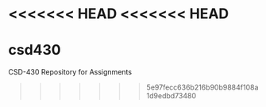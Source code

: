 <<<<<<< HEAD
<<<<<<< HEAD
=======
# csd430
CSD-430 Repository for Assignments
>>>>>>> 5e97fecc636b216b90b9884f108a1d9edbd73480
